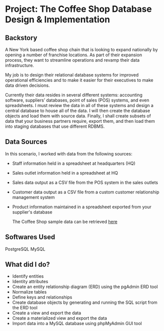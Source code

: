 # Project: The Coffee Shop Database Design & Implementation

## Backstory
A New York based coffee shop chain that is looking to expand nationally by opening a number of franchise locations. As part of their expansion process, they want to streamline operations and revamp their data infrastructure.

My job is to design their relational database systems for improved operational efficiencies and to make it easier for their executives to make data driven decisions.

Currently their data resides in several different systems: accounting software, suppliers’ databases, point of sales (POS) systems, and even spreadsheets. I must review the data in all of these systems and design a central database to house all of the data. I will then create the database objects and load them with source data. Finally, I shall create subsets of data that your business partners require, export them, and then load them into staging databases that use different RDBMS.

## Data Sources
In this scenario, I worked with data from the following sources:

- Staff information held in a spreadsheet at headquarters (HQ)
- Sales outlet information held in a spreadsheet at HQ
- Sales data output as a CSV file from the POS system in the sales outlets
- Customer data output as a CSV file from a custom customer relationship management system
- Product information maintained in a spreadsheet exported from your supplier's database

  The Coffee Shop sample data can be retrieved [here](https://community.ibm.com/community/user/businessanalytics/blogs/steven-macko/2019/07/12/beanie-coffee-1113)

## Softwares Used 
PostgreSQL 
MySQL

## What did I do? 
- Identify entities
- Identity attributes
- Create an entity relationship diagram (ERD) using the pgAdmin ERD tool
- Normalize tables
- Define keys and relationships
- Create database objects by generating and running the SQL script from the ERD tool
- Create a view and export the data
- Create a materialized view and export the data
- Import data into a MySQL database using phpMyAdmin GUI tool

